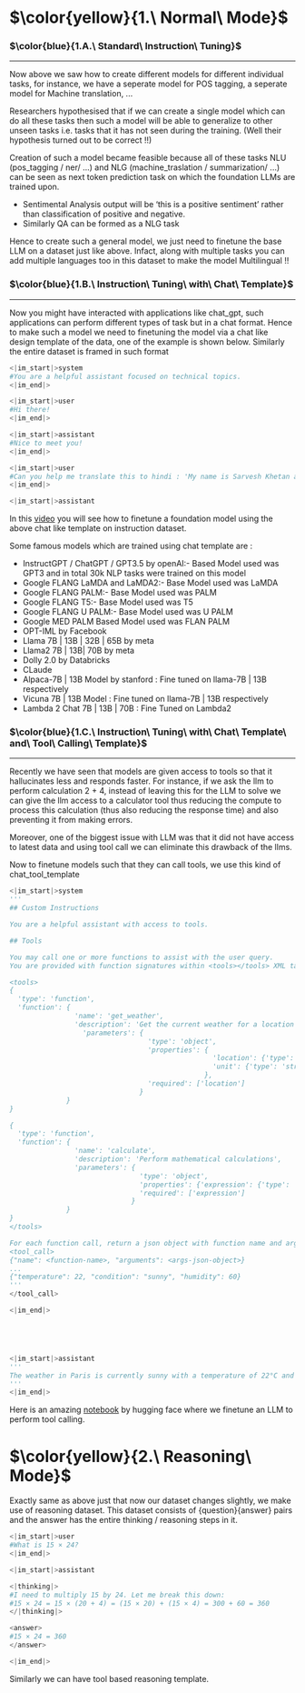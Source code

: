 # $\color{yellow}{1.\ Normal\ Mode}$


### $\color{blue}{1.A.\ Standard\ Instruction\ Tuning}$
----------------------------------------------------------
Now above we saw how to create different models for different individual tasks, for instance, we have a seperate model for POS tagging, a seperate model for Machine translation, ...

Researchers hypothesised that if we can create a single model which can do all these tasks then such a model will be able to generalize to other unseen tasks i.e. tasks that it has not seen during the training. (Well their hypothesis turned out to be correct !!)

Creation of such a model became feasible because all of these tasks NLU (pos_tagging / ner/ ...) and NLG (machine_traslation / summarization/ ...) can be seen as next token prediction task on which the foundation LLMs are trained upon.
- Sentimental Analysis output will be ‘this is a positive sentiment’ rather than classification of positive and negative.
- Similarly QA can be formed as a NLG task
  
Hence to create such a general model, we just need to finetune the base LLM on a dataset just like above. Infact, along with multiple tasks you can add multiple languages too in this dataset to make the model Multilingual !! 

### $\color{blue}{1.B.\ Instruction\ Tuning\ with\ Chat\ Template}$
----------------------------------------------------------
Now you might have interacted with applications like chat_gpt, such applications can perform different types of task but in a chat format. Hence to make such a model we need to finetuning the model via a chat like design template of the data, one of the example is shown below. Similarly the entire dataset is framed in such format

```python
<|im_start|>system
#You are a helpful assistant focused on technical topics.
<|im_end|>

<|im_start|>user
#Hi there!
<|im_end|>

<|im_start|>assistant
#Nice to meet you!
<|im_end|>

<|im_start|>user
#Can you help me translate this to hindi : 'My name is Sarvesh Khetan and I study at Unviersity of Maryland, College Park'
<|im_end|>

<|im_start|>assistant
```
In this [video](https://www.youtube.com/watch?v=6XeTk8cZUsM) you will see how to finetune a foundation model using the above chat like template on instruction dataset.

Some famous models which are trained using chat template are :
- InstructGPT / ChatGPT / GPT3.5 by openAI:- Based Model used was GPT3 and in total 30k NLP tasks were trained on this model
- Google FLANG LaMDA and LaMDA2:- Base Model used was LaMDA
- Google FLANG PALM:- Base Model used was PALM
- Google FLANG T5:- Base Model used was T5
- Google FLANG U PALM:- Base Model used was U PALM
- Google MED PALM Based Model used was FLAN PALM
- OPT-IML by Facebook
- Llama 7B | 13B | 32B | 65B by meta
- Llama2 7B | 13B| 70B by meta
- Dolly 2.0 by Databricks
- CLaude
- Alpaca-7B | 13B Model by stanford : Fine tuned on llama-7B | 13B respectively
- Vicuna 7B | 13B Model : Fine tuned on llama-7B | 13B respectively
- Lambda 2 Chat 7B | 13B | 70B : Fine Tuned on Lambda2



### $\color{blue}{1.C.\ Instruction\ Tuning\ with\ Chat\ Template\ and\ Tool\ Calling\ Template}$
----------------------------------------------------------
Recently we have seen that models are given access to tools so that it hallucinates less and responds faster. For instance, if we ask the llm to perform calculation 2 + 4, instead of leaving this for the LLM to solve we can give the llm access to a calculator tool thus reducing the compute to process this calculation (thus also reducing the response time) and also preventing it from making errors.

Moreover, one of the biggest issue with LLM was that it did not have access to latest data and using tool call we can eliminate this drawback of the llms.

Now to finetune models such that they can call tools, we use this kind of chat_tool_template

```python
<|im_start|>system
'''
## Custom Instructions

You are a helpful assistant with access to tools.

## Tools

You may call one or more functions to assist with the user query.
You are provided with function signatures within <tools></tools> XML tags:

<tools>
{
  'type': 'function',
  'function': {
                'name': 'get_weather',
                'description': 'Get the current weather for a location',
                  'parameters': {
                                  'type': 'object',
                                  'properties': {
                                                  'location': {'type': 'string', 'description': 'The city and state, e.g. San Francisco, CA'},
                                                  'unit': {'type': 'string', 'enum': ['celsius', 'fahrenheit'],'description': 'The temperature unit'}
                                                },
                                  'required': ['location']
                                }
              }
}

{
  'type': 'function',
  'function': {
                'name': 'calculate',
                'description': 'Perform mathematical calculations',
                'parameters': {
                                'type': 'object',
                                'properties': {'expression': {'type': 'string', 'description': 'Mathematical expression to evaluate'}},
                                'required': ['expression']
                              }
              }
}
</tools>

For each function call, return a json object with function name and arguments within <tool_call></tool_call> XML tags:
<tool_call>
{"name": <function-name>, "arguments": <args-json-object>}
...
{"temperature": 22, "condition": "sunny", "humidity": 60}
'''
</tool_call>

<|im_end|>





<|im_start|>assistant
'''
The weather in Paris is currently sunny with a temperature of 22°C and 60% humidity. It's a beautiful day!
'''
<|im_end|>
```
Here is an amazing [notebook](https://colab.research.google.com/#fileId=https%3A//huggingface.co/agents-course/notebooks/blob/main/bonus-unit1/bonus-unit1.ipynb) by hugging face where we finetune an LLM to perform tool calling.


# $\color{yellow}{2.\ Reasoning\ Mode}$
Exactly same as above just that now our dataset changes slightly, we make use of reasoning dataset. This dataset consists of {question}{answer} pairs and the answer has the entire thinking / reasoning steps in it.



```python
<|im_start|>user
#What is 15 × 24?
<|im_end|>

<|im_start|>assistant

<|thinking|>
#I need to multiply 15 by 24. Let me break this down:
#15 × 24 = 15 × (20 + 4) = (15 × 20) + (15 × 4) = 300 + 60 = 360
</|thinking|>

<answer>
#15 × 24 = 360
</answer>

<|im_end|>
```
Similarly we can have tool based reasoning template.
